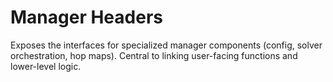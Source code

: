 # Manager Headers

Exposes the interfaces for specialized manager components (config, solver orchestration, hop maps).
Central to linking user-facing functions and lower-level logic.
